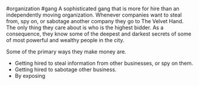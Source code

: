 #organization #gang
A sophisticated gang that is more for hire than an independently moving organization. Whenever companies want to steal from, spy on, or sabotage another company they go to The Velvet Hand. The only thing they care about is who is the highest bidder. As a consequence, they know some of the deepest and darkest secrets of some of most powerful and wealthy people in the city.

Some of the primary ways they make money are.
- Getting hired to steal information from other businesses, or spy on them.
- Getting hired to sabotage other business.
- By exposing 